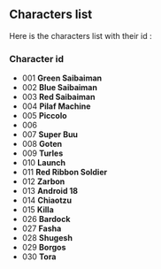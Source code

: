 ## Characters list

Here is the characters list with their id :

### Character id

- 001 **Green Saibaiman**
- 002 **Blue Saibaiman**
- 003 **Red Saibaiman**
- 004 **Pilaf Machine**
- 005 **Piccolo**
- 006 
- 007 **Super Buu**
- 008 **Goten**
- 009 **Turles**
- 010 **Launch**
- 011 **Red Ribbon Soldier**
- 012 **Zarbon**
- 013 **Android 18**
- 014 **Chiaotzu**
- 015 **Killa**
- 026 **Bardock**
- 027 **Fasha**
- 028 **Shugesh**
- 029 **Borgos**
- 030 **Tora**
